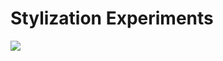# Stylization Experiments


<a href="https://imgflip.com/gif/2w177l"><img src="https://i.imgflip.com/2w177l.gif"/></a>